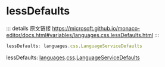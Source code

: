 # lessDefaults

<backTop />
        
::: details 原文链接
https://microsoft.github.io/monaco-editor/docs.html#variables/languages.css.lessDefaults.html
:::


```ts
lessDefaults: languages.css.LanguageServiceDefaults
```
lessDefaults: [languages](/api/languages.md).[css](/api/languages/css.md).[LanguageServiceDefaults](/api/languages/css/LanguageServiceDefaults.md)